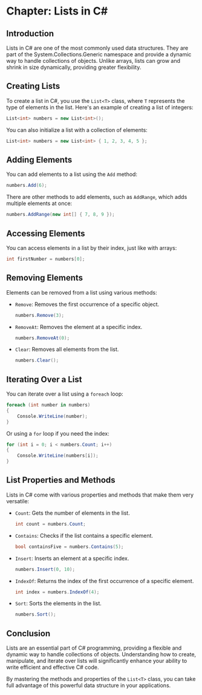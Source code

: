 # Chapter: Lists in C#

## Introduction

Lists in C# are one of the most commonly used data structures. They are part of the System.Collections.Generic namespace and provide a dynamic way to handle collections of objects. Unlike arrays, lists can grow and shrink in size dynamically, providing greater flexibility.

## Creating Lists

To create a list in C#, you use the `List<T>` class, where `T` represents the type of elements in the list. Here's an example of creating a list of integers:

```csharp
List<int> numbers = new List<int>();
```

You can also initialize a list with a collection of elements:

```csharp
List<int> numbers = new List<int> { 1, 2, 3, 4, 5 };
```

## Adding Elements

You can add elements to a list using the `Add` method:

```csharp
numbers.Add(6);
```

There are other methods to add elements, such as `AddRange`, which adds multiple elements at once:

```csharp
numbers.AddRange(new int[] { 7, 8, 9 });
```

## Accessing Elements

You can access elements in a list by their index, just like with arrays:

```csharp
int firstNumber = numbers[0];
```

## Removing Elements

Elements can be removed from a list using various methods:

- `Remove`: Removes the first occurrence of a specific object.
  
  ```csharp
  numbers.Remove(3);
  ```

- `RemoveAt`: Removes the element at a specific index.
  
  ```csharp
  numbers.RemoveAt(0);
  ```

- `Clear`: Removes all elements from the list.
  
  ```csharp
  numbers.Clear();
  ```

## Iterating Over a List

You can iterate over a list using a `foreach` loop:

```csharp
foreach (int number in numbers)
{
    Console.WriteLine(number);
}
```

Or using a `for` loop if you need the index:

```csharp
for (int i = 0; i < numbers.Count; i++)
{
    Console.WriteLine(numbers[i]);
}
```

## List Properties and Methods

Lists in C# come with various properties and methods that make them very versatile:

- `Count`: Gets the number of elements in the list.
  
  ```csharp
  int count = numbers.Count;
  ```

- `Contains`: Checks if the list contains a specific element.
  
  ```csharp
  bool containsFive = numbers.Contains(5);
  ```

- `Insert`: Inserts an element at a specific index.
  
  ```csharp
  numbers.Insert(0, 10);
  ```

- `IndexOf`: Returns the index of the first occurrence of a specific element.
  
  ```csharp
  int index = numbers.IndexOf(4);
  ```

- `Sort`: Sorts the elements in the list.
  
  ```csharp
  numbers.Sort();
  ```

## Conclusion

Lists are an essential part of C# programming, providing a flexible and dynamic way to handle collections of objects. Understanding how to create, manipulate, and iterate over lists will significantly enhance your ability to write efficient and effective C# code. 

By mastering the methods and properties of the `List<T>` class, you can take full advantage of this powerful data structure in your applications.
